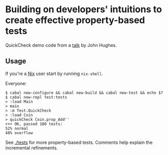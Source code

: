 # Building on developers' intuitions to create effective property-based tests

QuickCheck demo code from a [talk](https://youtu.be/NcJOiQlzlXQ) by
John Hughes.

## Usage

If you're a [Nix](https://nixos.org/nix/) user start by running
`nix-shell`.

Everyone:

```
$ cabal new-configure && cabal new-build && cabal new-test && echo $?
$ cabal new-repl test:tests
> :load Main
> main
> :m Test.QuickCheck
> :load Coin
> quickCheck Coin.prop_Add''
+++ OK, passed 100 tests:
52% normal
48% overflow
```

See [./tests](./tests) for more property-based tests. Comments help
explain the incremental refinements.
